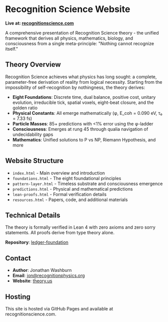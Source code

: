 # Recognition Science Website

**Live at: [recognitionscience.com](https://recognitionscience.com)**

A comprehensive presentation of Recognition Science theory - the unified framework that derives all physics, mathematics, biology, and consciousness from a single meta-principle: "Nothing cannot recognize itself."

## Theory Overview

Recognition Science achieves what physics has long sought: a complete, parameter-free derivation of reality from logical necessity. Starting from the impossibility of self-recognition by nothingness, the theory derives:

- **Eight Foundations**: Discrete time, dual balance, positive cost, unitary evolution, irreducible tick, spatial voxels, eight-beat closure, and the golden ratio
- **Physical Constants**: All emerge mathematically (φ, E_coh = 0.090 eV, τ₀ = 7.33 fs)
- **Particle Masses**: 85+ predictions with <1% error using the φ-ladder
- **Consciousness**: Emerges at rung 45 through qualia navigation of undecidability gaps
- **Mathematics**: Unified solutions to P vs NP, Riemann Hypothesis, and more

## Website Structure

- `index.html` - Main overview and introduction
- `foundations.html` - The eight foundational principles
- `pattern-layer.html` - Timeless substrate and consciousness emergence
- `predictions.html` - Physical and mathematical predictions
- `lean-proofs.html` - Formal verification details
- `resources.html` - Papers, code, and additional materials

## Technical Details

The theory is formally verified in Lean 4 with zero axioms and zero sorry statements. All proofs derive from type theory alone.

**Repository**: [ledger-foundation](https://github.com/jonwashburn/ledger-foundation)

## Contact

- **Author**: Jonathan Washburn
- **Email**: jon@recognitionphysics.org
- **Website**: [theory.us](https://theory.us)

## Hosting

This site is hosted via GitHub Pages and available at recognitionscience.com. 
